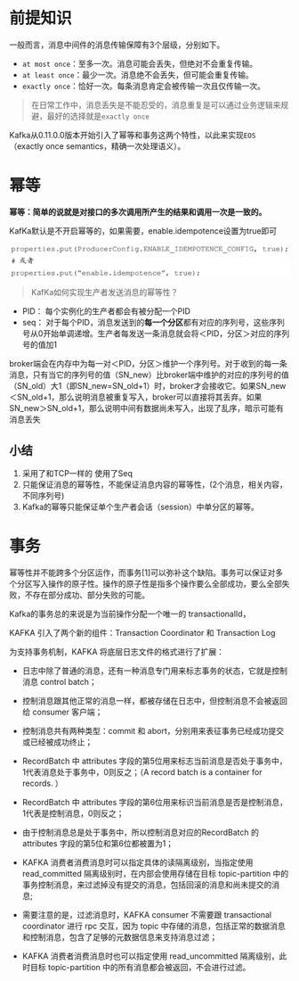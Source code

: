 # 前提知识

一般而言，消息中间件的消息传输保障有3个层级，分别如下。

+ `at most once`：至多一次。消息可能会丢失，但绝对不会重复传输。
+ `at least once`：最少一次。消息绝不会丢失，但可能会重复传输。
+ `exactly once`：恰好一次。每条消息肯定会被传输一次且仅传输一次。



> 在日常工作中，消息丢失是不能忍受的，消息重复是可以通过业务逻辑来规避，最好的选择就是`exactly once`


Kafka从0.11.0.0版本开始引入了幂等和事务这两个特性，以此来实现`EOS`（exactly once semantics，精确一次处理语义）。



# 幂等



**幂等：简单的说就是对接口的多次调用所产生的结果和调用一次是一致的。**



KafKa默认是不开启幂等的，如果需要，enable.idempotence设置为true即可

![](.images/下载-1633224250579.png)



> KafKa如何实现生产者发送消息的幂等性？



+ PID： 每个实例化的生产者都会有被分配一个PID
+ seq： 对于每个PID，消息发送到的**每一个分区**都有对应的序列号，这些序列号从0开始单调递增。生产者每发送一条消息就会将＜PID，分区＞对应的序列号的值加1

broker端会在内存中为每一对＜PID，分区＞维护一个序列号。对于收到的每一条消息，只有当它的序列号的值（SN_new）比broker端中维护的对应的序列号的值（SN_old）大1（即SN_new=SN_old+1）时，broker才会接收它。如果SN_new＜SN_old+1，那么说明消息被重复写入，broker可以直接将其丢弃。如果SN_new＞SN_old+1，那么说明中间有数据尚未写入，出现了乱序，暗示可能有消息丢失



## 小结



 1. 采用了和TCP一样的 使用了Seq
 2. 只能保证消息的幂等性，不能保证消息内容的幂等性，(2个消息，相关内容，不同序列号)
  3. Kafka的幂等只能保证单个生产者会话（session）中单分区的幂等。



# 事务

幂等性并不能跨多个分区运作，而事务[1]可以弥补这个缺陷。事务可以保证对多个分区写入操作的原子性。操作的原子性是指多个操作要么全部成功，要么全部失败，不存在部分成功、部分失败的可能。



Kafka的事务总的来说是为当前操作分配一个唯一的 transactionalId，

KAFKA 引入了两个新的组件：Transaction Coordinator 和 Transaction Log

为支持事务机制，KAFKA 将底层日志文件的格式进行了扩展：

- 日志中除了普通的消息，还有一种消息专门用来标志事务的状态，它就是控制消息 control batch；
- 控制消息跟其他正常的消息一样，都被存储在日志中，但控制消息不会被返回给 consumer 客户端；
- 控制消息共有两种类型：commit 和 abort，分别用来表征事务已经成功提交或已经被成功终止；
- RecordBatch 中 attributes 字段的第5位用来标志当前消息是否处于事务中，1代表消息处于事务中，0则反之；（A record batch is a container for records. ）
- RecordBatch 中 attributes 字段的第6位用来标识当前消息是否是控制消息，1代表是控制消息，0则反之；
- 由于控制消息总是处于事务中，所以控制消息对应的RecordBatch 的 attributes 字段的第5位和第6位都被置为1；



- KAFKA 消费者消费消息时可以指定具体的读隔离级别，当指定使用 read_committed 隔离级别时，在内部会使用存储在目标 topic-partition 中的 事务控制消息，来过滤掉没有提交的消息，包括回滚的消息和尚未提交的消息;
- 需要注意的是，过滤消息时，KAFKA consumer 不需要跟 transactional coordinator 进行 rpc 交互，因为 topic 中存储的消息，包括正常的数据消息和控制消息，包含了足够的元数据信息来支持消息过滤；
- KAFKA 消费者消费消息时也可以指定使用 read_uncommitted 隔离级别，此时目标 topic-partition 中的所有消息都会被返回，不会进行过滤。